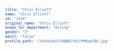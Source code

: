 ```yaml
---
title: "Chris Elliott"
name: "Chris Elliott"
id: "1534"
original_name: "Chris Elliott"
known_for_department: "Acting"
gender: "2"
adult: "false"
profile_path: "/t8sdwz8iV7dQWQlYb2rPMKepT8h.jpg"
---
```


